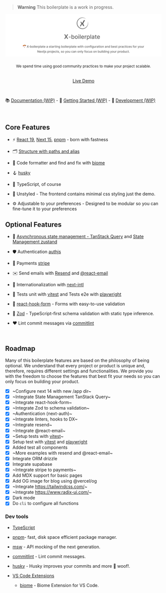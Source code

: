 > **Warning**
> This boilerplate is a work in progress.

<p align='center'>
  <img src='https://github.com/react-next-boilerplate/X-boilerplate/blob/main/docs/images/preview.png' alt='X-boilerplate a starting boilerplate with configuration and best practices for your Nextjs projects, so you can only focus on building your product.' width='600'/>
</p>

<div align="center">
  <sub> We spend time using good community practices to make your project scalable.</sub>
</div>

<br>

<p align='center'>
  <a href="https://x.openkit.run/">Live Demo</a>
</p>

<br>

📚 [Documentation (WIP)](#documentation) - 🚀 [Getting Started (WIP)](#getting-started) - 🎉 [Development (WIP)](#development)

<br>

## Core Features

- ⚡️ [React 19](https://reactjs.org/), [Next 15](https://nextjs.org/), [pnpm](https://pnpm.io/) - born with fastness

- 🗂 [Structure with paths and alias](./tsconfig.json)

- 💅 Code formatter and find and fix with [biome](https://biomejs.dev/)

- 🪝 [husky](https://commitlint.js.org/#/)

- 🦾 TypeScript, of course

- 💄 Unstyled - The frontend contains minimal css styling just the demo.

- ⚙️ Adjustable to your preferences - Designed to be modular so you can fine-tune it to your preferences

## Optional Features

- 🍍 [Asynchronous state management - TanStack Query](https://tanstack.com/query) and [State Management zustand](https://zustand-demo.pmnd.rs/)

- 🛡️ Authentication [authjs](https://authjs.dev/)

- 💸 Payments [stripe](https://stripe.com)

- ✉️ Send emails with [Resend](https://resend.com) and [@react-email](https://react.email/docs/integrations/resend)

- 🐂 Internationalization with [next-intl](https://next-intl-docs.vercel.app/)

- 💩 Tests unit with [vitest](https://vitest.dev/) and Tests e2e with [playwright](https://playwright.dev/)

- 📄 [react-hook-form](https://react-hook-form.com/) - Forms with easy-to-use validation

- 💎 [Zod](https://zod.dev/) - TypeScript-first schema validation with static type inference.

- ❤️ Lint commit messages via [commitlint](https://commitlint.js.org/#/)

<br>

## Roadmap

Many of this boilerplate features are based on the philosophy of being optional. We understand that every project or product is unique and, therefore, requires different settings and functionalities. We provide you with the freedom to choose the features that best fit your needs so you can only focus on building your product.

- [x] ~Configure next 14 with new /app dir~
- [x] ~Integrate State Management TanStack Query~
- [x] ~Integrate react-hook-form~
- [x] ~Integrate Zod to schema validation~
- [x] ~Authentication (next-auth)~
- [x] ~Integrate linters, hooks to DX~
- [x] ~Integrate resend~
- [x] ~Integrate @react-email~
- [x] ~Setup tests with [vitest](https://vitest.dev/)~
- [x] Setup test with [vitest](https://vitest.dev/) and [playwright](https://playwright.dev/)
- [x] Added test all components
- [x] ~More examples with resend and @react-email~
- [x] Integrate ORM drizzle
- [x] Integrate supabase
- [x] ~Integrate stripe to payments~
- [x] Add MDX support for basic pages
- [x] Add OG image for blog using @vercel/og
- [x] ~Integrate https://tailwindcss.com/~
- [x] ~Integrate https://www.radix-ui.com/~
- [x] Dark mode
- [x] Do `cli` to configure all functions

### Dev tools

- [TypeScript](https://www.typescriptlang.org/)
- [pnpm](https://pnpm.io/)- fast, disk space efficient package manager.
- [msw](https://mswjs.io/) - API mocking of the next generation.
- [commitlint](https://commitlint.js.org/#/) - Lint commit messages.
- [husky](https://typicode.github.io/husky/#/) - Husky improves your commits and more 🐶 woof!.

- [VS Code Extensions](./.vscode/extensions.json)
  - [biome](https://marketplace.visualstudio.com/items?itemName=biomejs.biome) - Biome Extension for VS Code.
